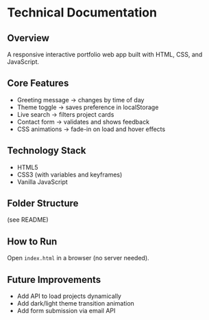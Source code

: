 # Technical Documentation

## Overview
A responsive interactive portfolio web app built with HTML, CSS, and JavaScript.

## Core Features
- Greeting message → changes by time of day  
- Theme toggle → saves preference in localStorage  
- Live search → filters project cards  
- Contact form → validates and shows feedback  
- CSS animations → fade-in on load and hover effects  

## Technology Stack
- HTML5  
- CSS3 (with variables and keyframes)  
- Vanilla JavaScript  

## Folder Structure
(see README)

## How to Run
Open `index.html` in a browser (no server needed).

## Future Improvements
- Add API to load projects dynamically  
- Add dark/light theme transition animation  
- Add form submission via email API  
